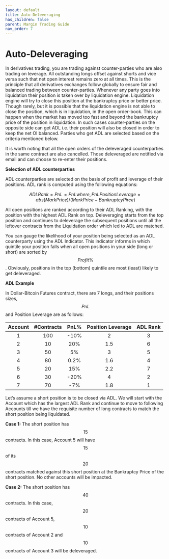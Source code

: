 ```yaml
---
layout: default
title: Auto-Deleveraging
has_children: false
parent: Margin Trading Guide
nav_order: 7
---
```


# Auto-Deleveraging

In derivatives trading, you are trading against counter-parties who are also trading on leverage. All outstanding longs offset against shorts and vice versa such that net open interest remains zero at all times. This is the principle that all derivatives exchanges follow globally to ensure fair and balanced trading between counter-parties. 
Whenever any party goes into liquidation their position is taken over by liquidation engine. Liquidation engine will try to close this position at the bankruptcy price or better price. Though rarely, but it is possible that the liquidation engine is not able to close the position, which is in liquidation, in the open order-book. This can happen when the market has moved too fast and beyond the bankruptcy price of the position in liquidation. In such cases counter-parties on the opposite side can get ADL i.e. their position will also be closed in order to keep the net OI balanced. Parties who get ADL are selected based on the criteria mentioned below.

 It is worth noting that all the open orders of the deleveraged counterparties in the same contract are also cancelled. Those deleveraged are notified via email and can choose to re-enter their positions.

  **Selection of ADL counterparties**

ADL counterparties are selected on the basis of profit and leverage of their positions. ADL rank is computed using the following equations:

$$ADL Rank = PnL% * Position Leverage; if PnL% >0
              = PnL% / Position Leverage; if PnL% <0
where,
PnL% = (Current_Position_Value - Entry_Position_Value)/abs(Entry_Position_Value)
Position Leverage = abs (Mark Price)/ (Mark Price - Bankruptcy Pirce)
$$

All open positions are ranked according to their ADL Ranking, with the position with the highest ADL Rank on top. Deleveraging starts from the top position and continues to deleverage the subsequent positions until all the leftover contracts from the Liquidation order which led to ADL are matched.

 You can gauge the likelihood of your position being selected as an ADL counterparty using the ADL Indicator. This indicator informs in which quintile your position falls when all open positions in your side (long or short) are sorted by $$Profit\%$$. Obviously, positions in the top (bottom) quintile are most (least) likely to get deleveraged.

 **ADL Example**

In Dollar-Bitcoin Futures contract, there are 7 longs, and their positions sizes, $$PnL%$$ and Position Leverage are as follows:

| Account 	| #Contracts 	| PnL% 	| Position Leverage 	| ADL Rank 	|
|:---------:| :------------:| :---------------:|:--------------:|:---------:|
|    1    	|     100    	|      -10%      	|       2      	|     3    	|
|    2    	|     10     	|       20%      	|       1.5     |     6    	|
|    3    	|     50     	|       5%       	|       3      	|     5    	|
|    4    	|     80     	|      0.2%      	|       1.6    	|     4    	|
|    5    	|     20     	|       15%      	|       2.2    	|     7    	|
|    6    	|     30     	|      -20%      	|       4      	|     2    	|
|    7    	|     70     	|       -7%      	|       1.8     |     1    	|

Let’s assume a short position is to be closed via ADL. We will start with the Account which has the largest ADL Rank and continue to move to following Accounts till we have the requisite number of long contracts to match the short position being liquidated.

 **Case 1:** The short position has $$15$$ contracts. In this case, Account 5 will have $$15$$ of its $$20$$ contracts matched against this short position at the Bankruptcy Price of the short position. No other accounts will be impacted.

**Case 2:** The short position has $$40$$ contracts. In this case, $$20$$ contracts of Account 5, $$10$$ contracts of Account 2 and $$10$$ contracts of Account 3 will be deleveraged.